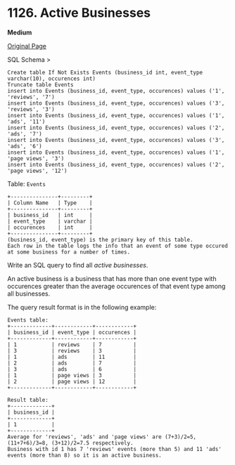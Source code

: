 # 1126. Active Businesses

**Medium**

[Original Page](https://leetcode.com/problems/active-businesses/)

SQL Schema >
```
Create table If Not Exists Events (business_id int, event_type varchar(10), occurences int)
Truncate table Events
insert into Events (business_id, event_type, occurences) values ('1', 'reviews', '7')
insert into Events (business_id, event_type, occurences) values ('3', 'reviews', '3')
insert into Events (business_id, event_type, occurences) values ('1', 'ads', '11')
insert into Events (business_id, event_type, occurences) values ('2', 'ads', '7')
insert into Events (business_id, event_type, occurences) values ('3', 'ads', '6')
insert into Events (business_id, event_type, occurences) values ('1', 'page views', '3')
insert into Events (business_id, event_type, occurences) values ('2', 'page views', '12')
```

Table: `Events`
```
+---------------+---------+
| Column Name   | Type    |
+---------------+---------+
| business_id   | int     |
| event_type    | varchar |
| occurences    | int     | 
+---------------+---------+
(business_id, event_type) is the primary key of this table.
Each row in the table logs the info that an event of some type occured at some business for a number of times.
```

Write an SQL query to find all _active businesses_.

An active business is a business that has more than one event type with occurences greater than the average occurences of that event type among all businesses.

The query result format is in the following example:
```
Events table:
+-------------+------------+------------+
| business_id | event_type | occurences |
+-------------+------------+------------+
| 1           | reviews    | 7          |
| 3           | reviews    | 3          |
| 1           | ads        | 11         |
| 2           | ads        | 7          |
| 3           | ads        | 6          |
| 1           | page views | 3          |
| 2           | page views | 12         |
+-------------+------------+------------+

Result table:
+-------------+
| business_id |
+-------------+
| 1           |
+-------------+ 
Average for 'reviews', 'ads' and 'page views' are (7+3)/2=5, (11+7+6)/3=8, (3+12)/2=7.5 respectively.
Business with id 1 has 7 'reviews' events (more than 5) and 11 'ads' events (more than 8) so it is an active business.
```
